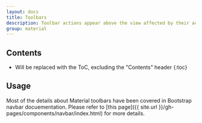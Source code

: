```yaml
---
layout: docs
title: Toolbars
description: Toolbar actions appear above the view affected by their actions.
group: material
---
```


## Contents

* Will be replaced with the ToC, excluding the "Contents" header
{:toc}

## Usage

Most of the details about Material toolbars have been covered in Bootstrap navbar docuementation. Please refer to [this page]({{ site.url }}/gh-pages/components/navbar/index.html) for more details.
